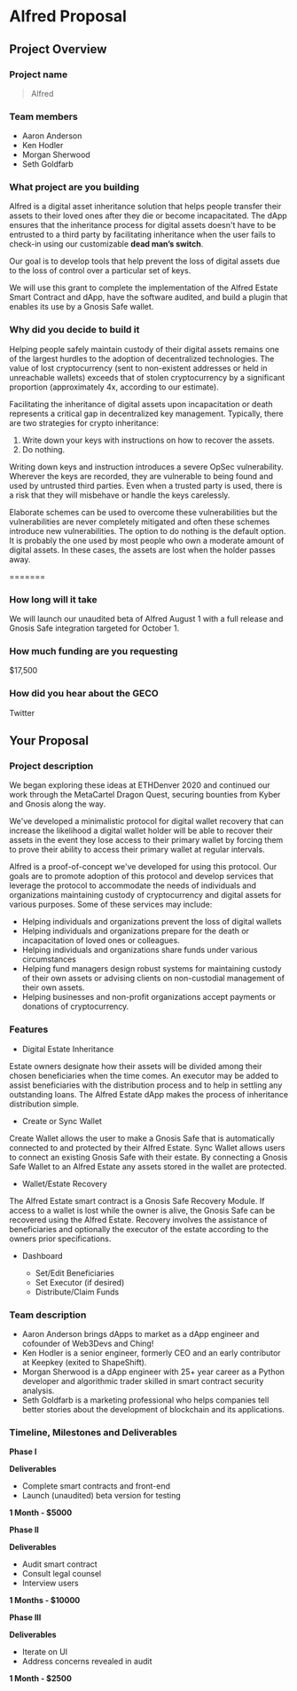 # Alfred Proposal

## Project Overview

### Project name
> Alfred

### Team members 
- Aaron Anderson
- Ken Hodler
- Morgan Sherwood
- Seth Goldfarb

### What project are you building 
Alfred is a digital asset inheritance solution that helps people transfer their assets to their loved ones after they die or become incapacitated. The dApp ensures that the inheritance process for digital assets doesn't have to be entrusted to a third party by facilitating inheritance when the user fails to check-in using our customizable **dead man’s switch**. 

Our goal is to develop tools that help prevent the loss of digital assets due to the loss of control over a particular set of keys.

We will use this grant to complete the implementation of the Alfred Estate Smart Contract and dApp, have the software audited, and build a plugin that enables its use by a Gnosis Safe wallet.

### Why did you decide to build it 
Helping people safely maintain custody of their digital assets remains one of the largest hurdles to the adoption of decentralized technologies. The value of lost cryptocurrency (sent to non-existent addresses or held in unreachable wallets) exceeds that of stolen cryptocurrency by a significant proportion (approximately 4x, according to our estimate).

Facilitating the inheritance of digital assets upon incapacitation or death represents a critical gap in decentralized key management.
Typically, there are two strategies for crypto inheritance:

1) Write down your keys with instructions on how to recover the assets.
2) Do nothing.

Writing down keys and instruction introduces a severe OpSec vulnerability. Wherever the keys are recorded, they are vulnerable to being found and used by untrusted third parties. Even when a trusted party is used, there is a risk that they will misbehave or handle the keys carelessly. 

Elaborate schemes can be used to overcome these vulnerabilities but the vulnerabilities are never completely mitigated and often these schemes introduce new vulnerabilities. The option to do nothing is the default option. It is probably the one used by most people who own a moderate amount of digital assets. In these cases, the assets are lost when the holder passes away.

=======

### How long will it take 
We will launch our unaudited beta of Alfred August 1 with a full release and Gnosis Safe integration targeted for October 1.

### How much funding are you requesting  
$17,500

### How did you hear about the GECO
Twitter

## Your Proposal 
### Project description
We began exploring these ideas at ETHDenver 2020 and continued our work through the MetaCartel Dragon Quest, securing bounties from Kyber and Gnosis along the way.

We've developed a minimalistic protocol for digital wallet recovery that can increase the likelihood a digital wallet holder will be able to recover their assets in the event they lose access to their primary wallet by forcing them to prove their ability to access their primary wallet at regular intervals.

Alfred is a proof-of-concept we've developed for using this protocol. Our goals are to promote adoption of this protocol and develop services that leverage the protocol to accommodate the needs of individuals and organizations maintaining custody of cryptocurrency and digital assets for various purposes. Some of these services may include:

- Helping individuals and organizations prevent the loss of digital wallets
- Helping individuals and organizations prepare for the death or incapacitation of loved ones or colleagues.
- Helping individuals and organizations share funds under various circumstances
- Helping fund managers design robust systems for maintaining custody of their own assets or advising clients on non-custodial management of their own assets.
- Helping businesses and non-profit organizations accept payments or donations of cryptocurrency.

### Features
- Digital Estate Inheritance

Estate owners designate how their assets will be divided among their chosen beneficiaries when the time comes.  An executor may be added to assist beneficiaries with the distribution process and to help in settling any outstanding loans.  The Alfred Estate dApp makes the process of inheritance distribution simple.

- Create or Sync Wallet

Create Wallet allows the user to make a Gnosis Safe that is automatically connected to and protected by their Alfred Estate. Sync Wallet allows users to connect an existing Gnosis Safe with their estate.  By connecting a Gnosis Safe Wallet to an Alfred Estate any assets stored in the wallet are protected.

- Wallet/Estate Recovery

The Alfred Estate smart contract is a Gnosis Safe Recovery Module. If access to a wallet is lost while the owner is alive, the Gnosis Safe can be recovered using the Alfred Estate.  Recovery involves the assistance of beneficiaries and optionally the executor of the estate according to the owners prior specifications.

- Dashboard

  - Set/Edit Beneficiaries
  - Set Executor (if desired)
  - Distribute/Claim Funds

### Team description
- Aaron Anderson brings dApps to market as a dApp engineer and cofounder of Web3Devs and Ching!
- Ken Hodler is a senior engineer, formerly CEO and an early contributor at Keepkey (exited to ShapeShift).
- Morgan Sherwood is a dApp engineer with 25+ year career as a Python developer and algorithmic trader skilled in smart contract security analysis.
- Seth Goldfarb is a marketing professional who helps companies tell better stories about the development of blockchain and its applications.

### Timeline, Milestones and Deliverables

**Phase I**

**Deliverables**
- Complete smart contracts and front-end
- Launch (unaudited) beta version for testing

**1 Month - $5000**	

**Phase II**

**Deliverables**
- Audit smart contract
- Consult legal counsel
- Interview users

**1 Months - $10000**

**Phase III**

**Deliverables**
- Iterate on UI
- Address concerns revealed in audit

**1 Month - $2500**
